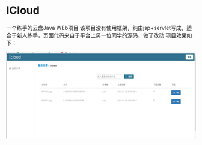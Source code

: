 # ICloud
一个练手的云盘Java WEb项目
该项目没有使用框架，纯由jsp+servlet写成，适合于新人练手，页面代码来自于平台上另一位同学的源码，做了改动
项目效果如下：

![image](https://github.com/suyeq/ICloud/blob/master/image/1.png)

